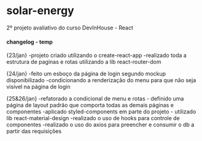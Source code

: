 # solar-energy
 2º projeto avaliativo do curso DevInHouse - React


#### changelog - temp

{23/jan}
-projeto criado utilizando o create-react-app
-realizado toda a estrutura de paginas e rotas utilizando a lib react-router-dom

{24/jan}
-feito um esboço da página de login segundo mockup disponibilizado
-condicionando a renderização do menu para que não seja visivel na página de login

{25&26/jan}
-refatorado a condicional de menu e rotas - definido uma página de layout padrão que comporta todas as demais páginas e componentes
-aplicado styled-components em parte do projeto - utilizado lib react-material-design
-realizado o uso de hooks para controle de componentes
-realizado o uso do axios para preencher e consumir o db a partir das requisições

